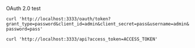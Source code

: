 OAuth 2.0 test

```curl 'http://localhost:3333/oauth/token?grant_type=password&client_id=admin&client_secret=pass&username=admin&password=pass'```

```curl 'http://localhost:3333/api?access_token=ACCESS_TOKEN'```